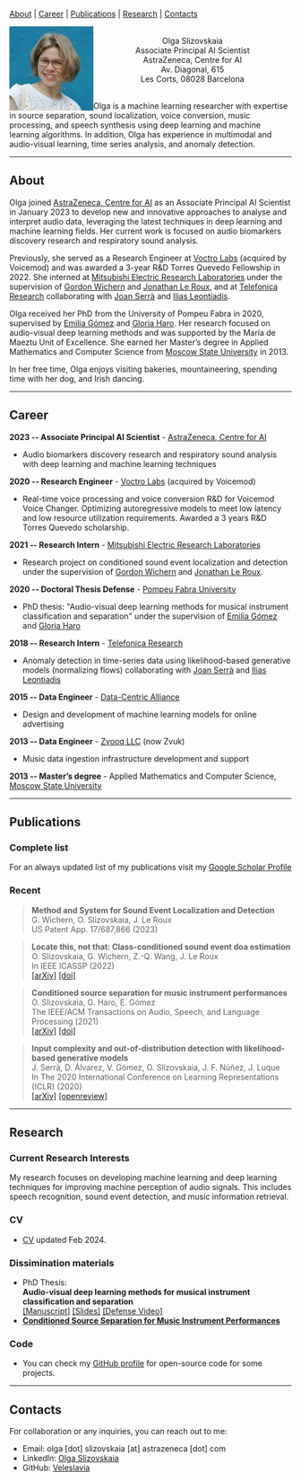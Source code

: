 <style>
table, th, td {
   border: none!important;
}
blockquote {
    font-style: normal
}
</style>

[About](#about) | [Career](#career) | [Publications](#publications) | [Research](#research) | [Contacts](#contacts)  

<img align="left" width="150" height="150" src="/assets/img/foto.jpeg" style="margin:0px 0px 0px 0px">

<p align="center"> <br />
Olga Slizovskaia <br />
Associate Principal AI Scientist <br />
<a url="https://www.astrazeneca.com/r-d/data-science-and-ai.html">AstraZeneca, Centre for AI</a> <br />
Av. Diagonal, 615  <br />
Les Corts, 08028 Barcelona
</p> 

<br />
Olga is a machine learning researcher with expertise in source separation, sound localization, voice conversion, music processing, and speech synthesis using deep learning and machine learning algorithms. In addition, Olga has experience in multimodal and audio-visual learning, time series analysis, and anomaly detection.

---

## About
Olga joined [AstraZeneca, Centre for AI](https://www.astrazeneca.com/r-d/data-science-and-ai.html) as an Associate Principal AI Scientist in January 2023 to develop new and innovative approaches to analyse and interpret audio data, leveraging the latest techniques in deep learning and machine learning fields. Her current work is focused on audio biomarkers discovery research and respiratory sound analysis. 

Previously, she served as a Research Engineer at [Voctro Labs](https://www.linkedin.com/company/voctro-labs/about/) (acquired by Voicemod) and was awarded a 3-year R&D Torres Quevedo Fellowship in 2022. She interned at [Mitsubishi Electric Research Laboratories](https://www.merl.com/) under the supervision of [Gordon Wichern](https://www.merl.com/people/wichern) and [Jonathan Le Roux](https://www.jonathanleroux.org/), and at [Telefonica Research](https://twitter.com/TEFresearch) collaborating with [Joan Serrà](https://serrjoa.github.io/) and [Ilias Leontiadis](https://leontiadis.net/). 

Olga received her PhD from the University of Pompeu Fabra in 2020, supervised by [Emilia Gómez](https://emiliagomez.com/) and [Gloria Haro](https://scholar.google.com/citations?user=edEh3UMAAAAJ&hl=en). Her research focused on audio-visual deep learning methods and was supported by the María de Maeztu Unit of Excellence. She earned her Master’s degree in Applied Mathematics and Computer Science from [Moscow State University](https://cs.msu.ru/en) in 2013.

In her free time, Olga enjoys visiting bakeries, mountaineering, spending time with her dog, and Irish dancing. 

---

## Career
**2023 -- Associate Principal AI Scientist** - [AstraZeneca, Centre for AI](https://www.astrazeneca.com/r-d/data-science-and-ai.html)  
- Audio biomarkers discovery research and respiratory sound analysis with deep learning and machine learning techniques

**2020 -- Research Engineer** - [Voctro Labs](https://www.linkedin.com/company/voctro-labs/about/) (acquired by Voicemod)
- Real-time voice processing and voice conversion R&D for Voicemod Voice Changer. Optimizing autoregressive models to meet low latency and low resource utilization requirements. Awarded a 3 years R&D Torres Quevedo scholarship.

**2021 -- Research Intern** - [Mitsubishi Electric Research Laboratories](https://www.merl.com/)
- Research project on conditioned sound event localization and detection under the supervision of [Gordon Wichern](https://www.merl.com/people/wichern) and [Jonathan Le Roux](https://www.jonathanleroux.org/).

**2020 -- Doctoral Thesis Defense** - [Pompeu Fabra University](https://www.upf.edu/)
- PhD thesis: "Audio-visual deep learning methods for musical instrument classification and separation" under the supervision of [Emilia Gómez](https://emiliagomez.com/) and [Gloria Haro](https://scholar.google.com/citations?user=edEh3UMAAAAJ&hl=en)

**2018 -- Research Intern** - [Telefonica Research](https://twitter.com/TEFresearch)
- Anomaly detection in time-series data using likelihood-based generative models (normalizing flows) collaborating with [Joan Serrà](https://serrjoa.github.io/) and [Ilias Leontiadis](https://leontiadis.net/)

**2015 -- Data Engineer** - [Data-Centric Alliance](https://www.linkedin.com/company/d-c-a-data-centric-alliance/about/)
- Design and development of machine learning models for online advertising

**2013 -- Data Engineer** - [Zvooq LLC](https://zvuk.com/about) (now Zvuk)
- Music data ingestion infrastructure development and support

**2013 -- Master’s degree** - Applied Mathematics and Computer Science, [Moscow State University](https://cs.msu.ru/en)

---

## Publications

### Complete list
For an always updated list of my publications visit my [Google Scholar Profile](https://scholar.google.com/citations?user=Kxh4-s8AAAAJ&hl=en)

### Recent

> **Method and System for Sound Event Localization and Detection**  
> G. Wichern, O. Slizovskaia, J. Le Roux  
> US Patent App. 17/687,866 (2023)

> **Locate this, not that: Class-conditioned sound event doa estimation**  
> O. Slizovskaia, G. Wichern, Z.-Q. Wang, J. Le Roux  
> In IEEE ICASSP (2022)  
> [[arXiv]](https://arxiv.org/abs/2203.04197) [[doi]](https://doi.org/10.1109/ICASSP43922.2022.9747604)

> **Conditioned source separation for music instrument performances**  
> O. Slizovskaia, G. Haro, E. Gómez  
> The IEEE/ACM Transactions on Audio, Speech, and Language Processing (2021)  
> [[arXiv]](https://arxiv.org/abs/2004.03873) [[doi]](https://doi.org/10.1109/TASLP.2021.3082331)

> **Input complexity and out-of-distribution detection with likelihood-based generative models**  
> J. Serrà, D. Álvarez, V. Gómez, O. Slizovskaia, J. F. Núñez, J. Luque  
> In The 2020 International Conference on Learning Representations (ICLR) (2020)  
> [[arXiv]](https://arxiv.org/abs/1909.11480) [[openreview]](https://openreview.net/forum?id=SyxIWpVYvr)

---

## Research

### Current Research Interests

My research focuses on developing machine learning and deep learning techniques for improving machine perception of audio signals. This includes speech recognition, sound event detection, and music information retrieval.

### CV
- [CV](/assets/OlgaSlizovskaiaCV.pdf) updated Feb 2024.

### Dissimination materials
- PhD Thesis:  
**Audio-visual deep learning methods for musical instrument classification and separation**  
[[Manuscript]](/assets/thesis/thesis.pdf) [[Slides]](https://github.com/Veleslavia/defense-slides) [[Defense Video]](https://www.youtube.com/watch?v=FmgiMzkabrA)
- **[Conditioned Source Separation for Music Instrument Performances](https://veleslavia.github.io/conditioned-u-net)**

### Code
- You can check my [GitHub profile](https://github.com/veleslavia) for open-source code for some projects.

---

## Contacts

For collaboration or any inquiries, you can reach out to me:

- Email: olga [dot] slizovskaia [at] astrazeneca [dot] com
- LinkedIn: [Olga Slizovskaia](https://www.linkedin.com/in/olga-slizovskaia)
- GitHub: [Veleslavia](https://github.com/Veleslavia)
